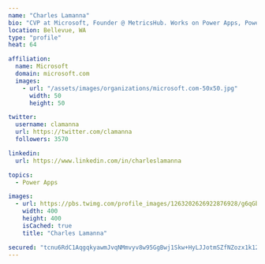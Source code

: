 ```yaml
---
name: "Charles Lamanna"
bio: "CVP at Microsoft, Founder @ MetricsHub. Works on Power Apps, Power Automate, Power Virtual Agent, Common Data Service and Dynamics 365."
location: Bellevue, WA
type: "profile"
heat: 64

affiliation:
  name: Microsoft
  domain: microsoft.com
  images:
    - url: "/assets/images/organizations/microsoft.com-50x50.jpg"
      width: 50
      height: 50

twitter:
  username: clamanna
  url: https://twitter.com/clamanna
  followers: 3570

linkedin:
  url: https://www.linkedin.com/in/charleslamanna

topics:
  - Power Apps

images:
  - url: https://pbs.twimg.com/profile_images/1263202626922876928/g6qGbHZ-_400x400.jpg
    width: 400
    height: 400
    isCached: true
    title: "Charles Lamanna"

secured: "tcnu6RdC1AqgqkyawmJvqNMmvyv8w95GgBwj1Skw+HyLJJotmSZfNZozx1k12wsH6rrNZctjLsYeiXtmbueaEp5Un2YtiOK4CA7jG+cO8gc7YPhTLg3s6mYno0NfJD1lEW1UXKhG8ARnWd5KtzNewAXtMR3/0NznWe8YQVcJj4VI5vtWnMghYr5CAVLubLwit8/6DKaGPm7Vmd8SJHmiCQgSh0FGzH4qpb/AeIUbML/gbbFuPeUnGY5G++J9WY6BLfgMiowcyNGgC2BDDYs6tBkP5cZ4eQ2dum2LC63SvyLSjTMFlR9PnwqJH1u9HhU1YfNr5Ob7xfRP8n5vldwkhCGTCMW+byYZmmmkzAL88sfJYk7TJ7PpSLfmPE7QP5QOHq+DzRFhrmB0lZjoHHiwffYdYo9riRUqld4VQhGsEUw=;mYKDfihphbZ62cnLuBsCpg=="
---
```


